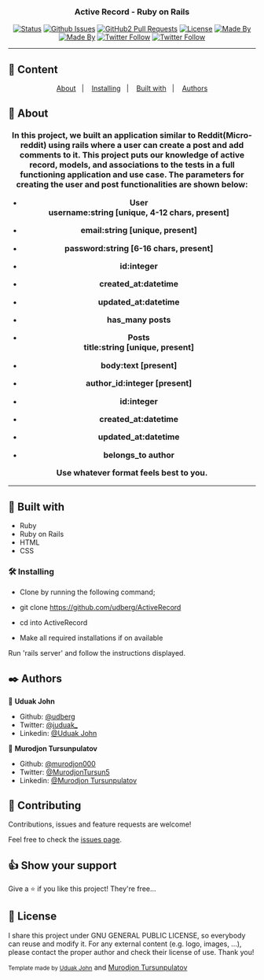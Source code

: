<h3 align="center">Active Record - Ruby on Rails</h3>

<div align="center">

[![Status](https://img.shields.io/badge/status-active-success.svg)]()
[![Github Issues](https://img.shields.io/badge/GitHub-Issues-orange)](https://github.com/udberg/ActiveRecord/issues)
[![GitHub2 Pull Requests](https://img.shields.io/badge/GitHub-Pull%20Requests-blue)](https://github.com/udberg/pulls)
[![License](https://img.shields.io/badge/license-MIT-blue.svg)](/LICENSE)
[![Made By](https://img.shields.io/badge/Made%20By-Uduak%20John-brightgreen)](https://github.com/udberg)
[![Made By](https://img.shields.io/badge/Made%20By-Murodjon%20Tursunpulatov-brightgreen)](https://github.com/udberg)
[![Twitter Follow](https://img.shields.io/twitter/follow/juduak_?label=Follow%20Uduak%20on%20Twitter&style=social)](https://twitter.com/juduak_)
[![Twitter Follow](https://img.shields.io/twitter/follow/MurodjonTursun5?label=Follow%20Murod%20on%20Twitter&style=social)](https://twitter.com/MurodjonTursun5)

</div>

---

## 📝 Content
<p align="center">
<a href="#about">About</a>&nbsp;&nbsp;&nbsp;|&nbsp;&nbsp;&nbsp;
<a href="#installing">Installing</a>&nbsp;&nbsp;&nbsp;|&nbsp;&nbsp;&nbsp;
<a href="#built_using">Built with</a>&nbsp;&nbsp;&nbsp;|&nbsp;&nbsp;&nbsp;
<a href="#author">Authors</a>
</p>


## 🧐 About <a name = "about"></a>
<h3 align="center"> 
In this project, we built an application similar to Reddit(Micro-reddit) using rails where a user can create a post and add comments to it. This project puts our knowledge of active record, models, and associations to the tests in a full functioning application and use case. The parameters for creating the user and post functionalities are shown below:

* User  
username:string [unique, 4-12 chars, present]
*   email:string [unique, present]
*   password:string [6-16 chars, present]
*   id:integer
*   created_at:datetime
*   updated_at:datetime
*   has_many posts

* Posts  
title:string [unique, present]
*   body:text [present]
*   author_id:integer [present]
*   id:integer
*   created_at:datetime
*   updated_at:datetime
*   belongs_to author

Use whatever format feels best to you.

</h3>

---

## 🔧 Built with<a name = "built_using"></a>

- Ruby
- Ruby on Rails
- HTML
- CSS

### 🛠 Installing <a name = "installing"></a>

- Clone by running the following command;

- git clone https://github.com/udberg/ActiveRecord

- cd into ActiveRecord

- Make all required installations if on available

Run 'rails server' and follow the instructions displayed.


## ✒️  Authors <a name = "author"></a>

👤 **Uduak John**

- Github: [@udberg](https://github.com/udberg)
- Twitter: [@juduak_](https://twitter.com/juduak_)
- Linkedin: [@Uduak John](https://www.linkedin.com/in/juduak/)

👤 **Murodjon Tursunpulatov**

- Github: [@murodjon000](https://github.com/murodjon000)
- Twitter: [@MurodjonTursun5](https://twitter.com/MurodjonTursun5)
- Linkedin: [@Murodjon Tursunpulatov](https://www.linkedin.com/in/murodjon-tursunpulatov-5189481b3/)

## 🤝 Contributing

Contributions, issues and feature requests are welcome!

Feel free to check the [issues page](https://github.com/udberg/ActiveRecord).


## 👍 Show your support

Give a ⭐️ if you like this project! They're free...


## 📝 License

I share this project under GNU GENERAL PUBLIC LICENSE, so everybody can reuse and modify it. For any external content (e.g. logo, images, ...), please contact the proper author and check their license of use. Thank you!


<small>Template made by <a href='https://twitter.com/juduak_'>Uduak John</a></small> and <a href='https://twitter.com/MurodjonTursun5'>Murodjon Tursunpulatov</a></small>
